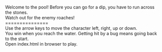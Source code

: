 
Welcome to the pool! Before you can go for a dip, you have to run across the stones. <br>
Watch out for the enemy roaches! <br>
=============== <br>
Use the arrow keys to move the character left, right, up or down. <br>
You win when you reach the water. Getting hit by a bug means going back to the start. <br>
Open index.html in browser to play.
